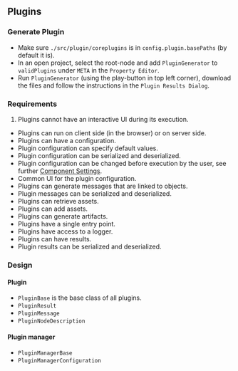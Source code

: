 ## Plugins ##

### Generate Plugin ###
* Make sure `./src/plugin/coreplugins` is in `config.plugin.basePaths` (by default it is).
* In an open project, select the root-node and add `PluginGenerator` to `validPlugins` under `META` in the `Property Editor`.
* Run `PluginGenerator` (using the play-button in top left corner), download the files and follow the instructions in the `Plugin Results Dialog`.

### Requirements ###

1. Plugins cannot have an interactive UI during its execution.
* Plugins can run on client side (in the browser) or on server side.
* Plugins can have a configuration.
* Plugin configuration can specify default values.
* Plugin configuration can be serialized and deserialized.
* Plugin configuration can be changed before execution by the user, see further [Component Settings](https://github.com/webgme/webgme/wiki/Component-Settings#plugins).
* Common UI for the plugin configuration.
* Plugins can generate messages that are linked to objects.
* Plugin messages can be serialized and deserialized.
* Plugins can retrieve assets.
* Plugins can add assets.
* Plugins can generate artifacts.
* Plugins have a single entry point.
* Plugins have access to a logger.
* Plugins can have results.
* Plugin results can be serialized and deserialized.

### Design ###

#### Plugin ####

- `PluginBase` is the base class of all plugins.
- `PluginResult`
- `PluginMessage`
- `PluginNodeDescription`

#### Plugin manager ####

- `PluginManagerBase`
- `PluginManagerConfiguration`


